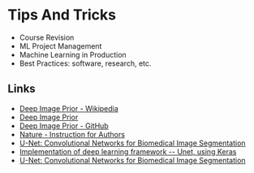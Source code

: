 # Tips And Tricks

* Course Revision
* ML Project Management
* Machine Learning in Production
* Best Practices: software, research, etc.

## Links
* [Deep Image Prior - Wikipedia](https://en.wikipedia.org/wiki/Deep_Image_Prior)
* [Deep Image Prior](https://dmitryulyanov.github.io/deep_image_prior)
* [Deep Image Prior - GitHub](https://github.com/DmitryUlyanov/deep-image-prior)
* [Nature - Instruction for Authors](https://www.nature.com/nature/for-authors)
* [U-Net: Convolutional Networks for Biomedical Image Segmentation](https://arxiv.org/abs/1505.04597)
* [Implementation of deep learning framework -- Unet, using Keras](https://github.com/zhixuhao/unet)
* [U-Net: Convolutional Networks for Biomedical Image Segmentation](https://lmb.informatik.uni-freiburg.de/people/ronneber/u-net/)

